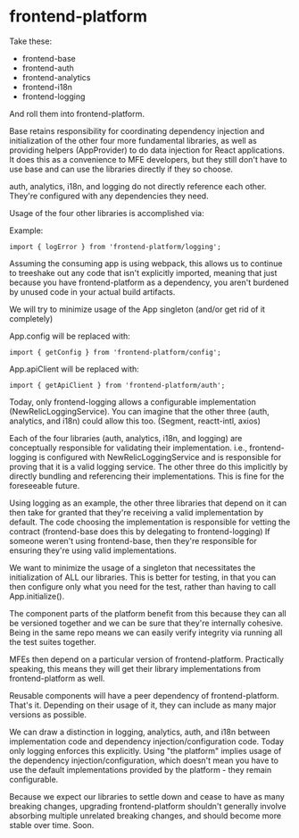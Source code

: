 # frontend-platform

Take these:

- frontend-base
- frontend-auth
- frontend-analytics
- frontend-i18n
- frontend-logging

And roll them into frontend-platform.

Base retains responsibility for coordinating dependency injection and initialization of the other four more fundamental libraries, as well as providing helpers (AppProvider) to do data injection for React applications.  It does this as a convenience to MFE developers, but they still don't have to use base and can use the libraries directly if they so choose.

auth, analytics, i18n, and logging do not directly reference each other.  They're configured with any dependencies they need.

Usage of the four other libraries is accomplished via:

Example: 

`import { logError } from 'frontend-platform/logging';`

Assuming the consuming app is using webpack, this allows us to continue to treeshake out any code that isn't explicitly imported, meaning that just because you have frontend-platform as a dependency, you aren't burdened by unused code in your actual build artifacts.

We will try to minimize usage of the App singleton (and/or get rid of it completely)

App.config will be replaced with:

`import { getConfig } from 'frontend-platform/config';`

App.apiClient will be replaced with:

`import { getApiClient } from 'frontend-platform/auth';`

Today, only frontend-logging allows a configurable implementation (NewRelicLoggingService).  You can imagine that the other three (auth, analytics, and i18n) could allow this too.  (Segment, reactt-intl, axios)

Each of the four libraries (auth, analytics, i18n, and logging) are conceptually responsible for validating their implementation.  i.e., frontend-logging is configured with NewRelicLoggingService and is responsible for proving that it is a valid logging service.  The other three do this implicitly by directly bundling and referencing their implementations.  This is fine for the foreseeable future.

Using logging as an example, the other three libraries that depend on it can then take for granted that they're receiving a valid implementation by default.  The code choosing the implementation is responsible for vetting the contract (frontend-base does this by delegating to frontend-logging) If someone weren't using frontend-base, then they're responsible for ensuring they're using valid implementations.

We want to minimize the usage of a singleton that necessitates the initialization of ALL our libraries.  This is better for testing, in that you can then configure only what you need for the test, rather than having to call App.initialize().

The component parts of the platform benefit from this because they can all be versioned together and we can be sure that they're internally cohesive.  Being in the same repo means we can easily verify integrity via running all the test suites together.

MFEs then depend on a particular version of frontend-platform.  Practically speaking, this means they will get their library implementations from frontend-platform as well.

Reusable components will have a peer dependency of frontend-platform.  That's it.  Depending on their usage of it, they can include as many major versions as possible.

We can draw a distinction in logging, analytics, auth, and i18n between implementation code and dependency injection/configuration code.  Today only logging enforces this explicitly.  Using "the platform" implies usage of the dependency injection/configuration, which doesn't mean you have to use the default implementations provided by the platform - they remain configurable.

Because we expect our libraries to settle down and cease to have as many breaking changes, upgrading frontend-platform shouldn't generally involve absorbing multiple unrelated breaking changes, and should become more stable over time.  Soon.
